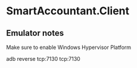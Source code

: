# SmartAccountant.Client

## Emulator notes

Make sure to enable Windows Hypervisor Platform

adb reverse tcp:7130 tcp:7130